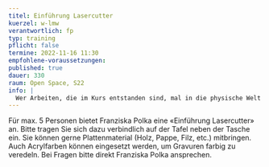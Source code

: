 ```yaml
---
titel: Einführung Lasercutter
kuerzel: w-lmw
verantwortlich: fp
typ: training
pflicht: false
termine: 2022-11-16 11:30
empfohlene-voraussetzungen:
published: true
dauer: 330
raum: Open Space, S22
info: |
  Wer Arbeiten, die im Kurs entstanden sind, mal in die physische Welt überführen möchte, kann sich in dieser Einführung das erforderliche Know-How in Sachen *Lasercutting* zukommen lassen. Yeah.
---
```


Für max. 5 Personen bietet Franziska Polka eine «Einführung Lasercutter» an. Bitte tragen Sie sich dazu verbindlich auf der Tafel neben der Tasche ein. Sie können gerne Plattenmaterial (Holz, Pappe, Filz, etc.) mitbringen. Auch Acrylfarben können eingesetzt werden, um Gravuren farbig zu veredeln. Bei Fragen bitte direkt Franziska Polka ansprechen.




